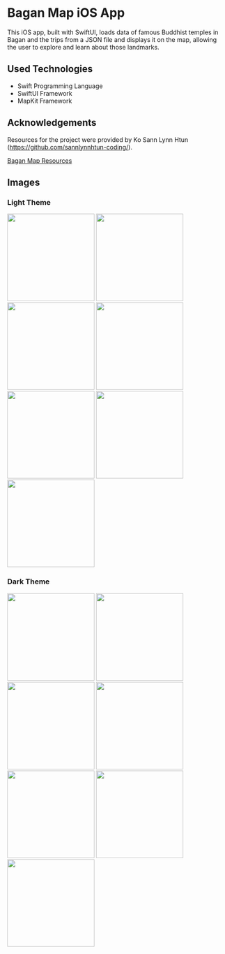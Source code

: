 # Bagan Map iOS App

This iOS app, built with SwiftUI, loads data of famous Buddhist temples in Bagan and the trips from a JSON file and displays it on the map, allowing the user to explore and learn about those landmarks.

## Used Technologies

- Swift Programming Language
- SwiftUI Framework
- MapKit Framework

## Acknowledgements

Resources for the project were provided by Ko Sann Lynn Htun (https://github.com/sannlynnhtun-coding/).

[Bagan Map Resources](https://github.com/burma-project-ideas/bagan-map)

## Images

### Light Theme

<img src="https://github.com/user-attachments/assets/45880dc1-e0c0-4fe3-9c05-c5c75a1c6718" width="200">

<img src="https://github.com/user-attachments/assets/04660951-c3b5-4ab2-9ffc-7d897aa557cf" width="200">

<img src="https://github.com/user-attachments/assets/102d9548-0874-40a2-a07e-5319283ee67d" width="200">

<img src="https://github.com/user-attachments/assets/aea972cc-0893-4986-bca6-3d11bb9587fe" width="200">

<img src="https://github.com/user-attachments/assets/054df679-4574-4454-8386-775348cefcbd" width="200">

<img src="https://github.com/user-attachments/assets/c9a7560a-9846-4ebf-acc5-d5124fe4bbb4" width="200">

<img src="https://github.com/user-attachments/assets/2774b872-7077-4167-bdea-07e1461baeaa" width="200">

### Dark Theme

<img src="https://github.com/user-attachments/assets/f9b262f0-6550-41ca-aa67-168ececa60b8" width="200">

<img src="https://github.com/user-attachments/assets/165a6407-9252-4f9d-837c-75fc9b5f3a3d" width="200">

<img src="https://github.com/user-attachments/assets/41ddf3b7-4c29-4141-b2b5-8ed8ec6c7bb0" width="200">

<img src="https://github.com/user-attachments/assets/1411209b-1660-4914-a2d8-225644ba583b" width="200">

<img src="https://github.com/user-attachments/assets/47b56c00-7078-4c6d-a2ca-556685806fa3" width="200">

<img src="https://github.com/user-attachments/assets/b3bb28cf-980f-4986-9ad9-6ede4df7d6d8" width="200">

<img src="https://github.com/user-attachments/assets/cd738b5d-aaf4-4f77-9680-3a01a991fc46" width="200">
